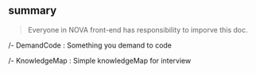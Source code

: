 ## summary

> Everyone in NOVA front-end has responsibility to imporve this doc.

/- DemandCode : Something you demand to code

/- KnowledgeMap : Simple knowledgeMap for interview
